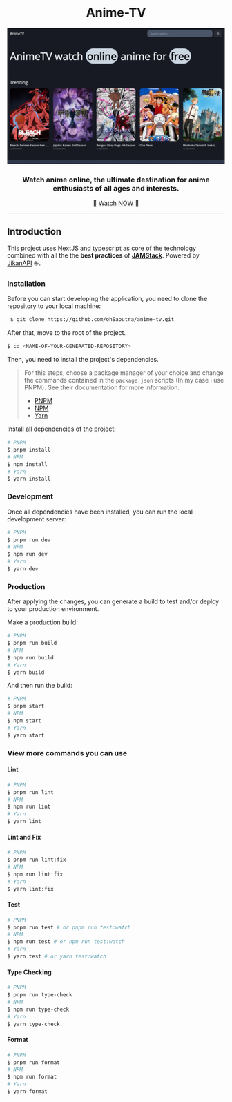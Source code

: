 <!-- markdownlint-disable MD014 -->
<!-- markdownlint-disable MD026 -->
<!-- markdownlint-disable MD033 -->
<!-- markdownlint-disable MD041 -->

<h1 align="center">
  Anime-TV
</h1>

<!-- Banner Section -->
<p align="center">
  <img src="./public/static/images/banner.jpg" alt="Banner" width="512px" />
</p>
<h3 align="center">
  Watch anime online, the ultimate destination for anime enthusiasts of all ages and interests.
</h3>

<p align="center">
<a href="https://anime-tv-delta.vercel.app/">🚀 Watch NOW 🚀</a>
</p>

---

<!-- Introduction Section -->

## Introduction

This project uses NextJS and typescript as core of the technology combined with all the the **best practices** of **[JAMStack](https://jamstack.org)**. Powered by [JikanAPI](https://jikan.moe/) ☕.

### Installation

Before you can start developing the application, you need to clone the repository to your local machine:

```bash
 $ git clone https://github.com/ohSaputra/anime-tv.git
```

After that, move to the root of the project.

```bash
$ cd <NAME-OF-YOUR-GENERATED-REPOSITORY>
```

Then, you need to install the project's dependencies.

> For this steps, choose a package manager of your choice and change the commands contained in the `package.json` scripts (In my case i use PNPM). See their documentation for more information:
>
> - [PNPM](https://pnpm.io/pt/cli/add)
> - [NPM](https://docs.npmjs.com/cli/v6/commands)
> - [Yarn](https://classic.yarnpkg.com/en/docs/cli)

Install all dependencies of the project:

```bash
# PNPM
$ pnpm install
# NPM
$ npm install
# Yarn
$ yarn install
```

### Development

Once all dependencies have been installed, you can run the local development server:

```bash
# PNPM
$ pnpm run dev
# NPM
$ npm run dev
# Yarn
$ yarn dev
```

### Production

After applying the changes, you can generate a build to test and/or deploy to your production environment.

Make a production build:

```bash
# PNPM
$ pnpm run build
# NPM
$ npm run build
# Yarn
$ yarn build
```

And then run the build:

```bash
# PNPM
$ pnpm start
# NPM
$ npm start
# Yarn
$ yarn start
```

### View more commands you can use

<h4>Lint</h4>

```bash
# PNPM
$ pnpm run lint
# NPM
$ npm run lint
# Yarn
$ yarn lint
```

 <h4>Lint and Fix</h4>

```bash
# PNPM
$ pnpm run lint:fix
# NPM
$ npm run lint:fix
# Yarn
$ yarn lint:fix
```

 <h4>Test</h4>

```bash
# PNPM
$ pnpm run test # or pnpm run test:watch
# NPM
$ npm run test # or npm run test:watch
# Yarn
$ yarn test # or yarn test:watch
```

 <h4>Type Checking</h4>

```bash
# PNPM
$ pnpm run type-check
# NPM
$ npm run type-check
# Yarn
$ yarn type-check
```

 <h4>Format</h4>

```bash
# PNPM
$ pnpm run format
# NPM
$ npm run format
# Yarn
$ yarn format
```
